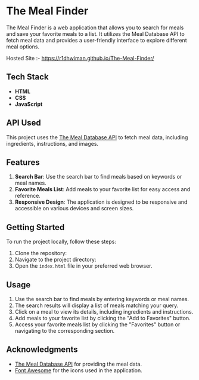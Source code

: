 # The Meal Finder

The Meal Finder is a web application that allows you to search for meals and save your favorite meals to a list. It utilizes the Meal Database API to fetch meal data and provides a user-friendly interface to explore different meal options.

Hosted Site :-    https://r1dhwiman.github.io/The-Meal-Finder/

## Tech Stack

- **HTML**
- **CSS**
- **JavaScript**

## API Used

This project uses the [The Meal Database API](https://www.themealdb.com/api.php) to fetch meal data, including ingredients, instructions, and images.

## Features

1. **Search Bar**: Use the search bar to find meals based on keywords or meal names.
2. **Favorite Meals List**: Add meals to your favorite list for easy access and reference.
3. **Responsive Design**: The application is designed to be responsive and accessible on various devices and screen sizes.

## Getting Started

To run the project locally, follow these steps:

1. Clone the repository:
2. Navigate to the project directory:
3. Open the `index.html` file in your preferred web browser.

## Usage

1. Use the search bar to find meals by entering keywords or meal names.
2. The search results will display a list of meals matching your query.
3. Click on a meal to view its details, including ingredients and instructions.
4. Add meals to your favorite list by clicking the "Add to Favorites" button.
5. Access your favorite meals list by clicking the "Favorites" button or navigating to the corresponding section.

## Acknowledgments

- [The Meal Database API](https://www.themealdb.com/api.php) for providing the meal data.
- [Font Awesome](https://fontawesome.com/) for the icons used in the application.
